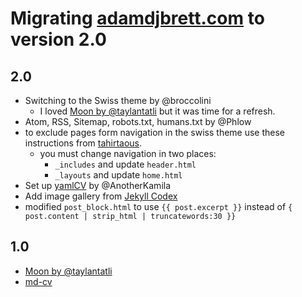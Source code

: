 # Migrating [adamdjbrett.com](adamdjbrett.com) to version 2.0

## 2.0
- Switching to the Swiss theme by @broccolini
  - I loved [Moon by @taylantatli](https://taylantatli.github.io/Moon/) but it was time for a refresh.
- Atom, RSS, Sitemap, robots.txt, humans.txt by @Phlow
- to exclude pages form navigation in the swiss theme use these instructions from [tahirtaous](https://www.tahirtaous.com/exclude-pages-jekyll-navigation-menu-minima-theme/).
  - you must change navigation in two places:
      - `_includes` and update `header.html`
      - `_layouts` and update `home.html`
- Set up [yamlCV](https://github.com/AnotherKamila/yamlCV/) by @AnotherKamila
- Add image gallery from [Jekyll Codex](https://jekyllcodex.org/without-plugin/image-gallery/)
- modified `post_block.html` to use `{{ post.excerpt }}` instead of `{ post.content | strip_html | truncatewords:30 }}`

## 1.0
- [Moon by @taylantatli](https://taylantatli.github.io/Moon/)
- [md-cv](https://github.com/blmoore/md-cv)

